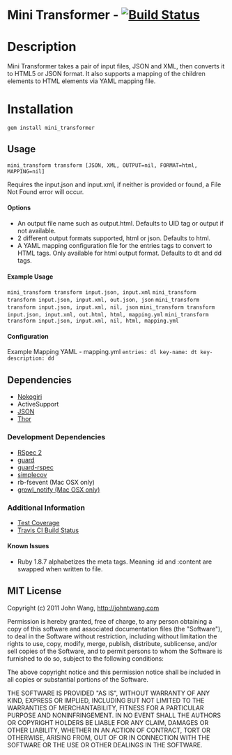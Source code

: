 # Mini Transformer - [![Build Status](https://secure.travis-ci.org/jwang/mini_transformer.png)](http://travis-ci.org/jwang/mini_transformer)

# Description
Mini Transformer takes a pair of input files, JSON and XML, then converts it to HTML5 or JSON format. It also supports a mapping of the children elements to HTML elements via YAML mapping file.

# Installation
`gem install mini_transformer`

## Usage
`mini_transform transform [JSON, XML, OUTPUT=nil, FORMAT=html, MAPPING=nil]`

Requires the input.json and input.xml, if neither is provided or found, a File Not Found error will occur.

#### Options
* An output file name such as output.html. Defaults to UID tag or output if not available.
* 2 different output formats supported, html or json. Defaults to html.
* A YAML mapping configuration file for the entries tags to convert to HTML tags. Only available for html output format. Defaults to dt and dd tags.

#### Example Usage
`mini_transform transform input.json, input.xml`
`mini_transform transform input.json, input.xml, out.json, json`
`mini_transform transform input.json, input.xml, nil, json`
`mini_transform transform input.json, input.xml, out.html, html, mapping.yml`
`mini_transform transform input.json, input.xml, nil, html, mapping.yml`

#### Configuration
Example Mapping YAML - mapping.yml
`entries: dl
key-name: dt
key-description: dd`

## Dependencies
* [Nokogiri](nokogiri.org)
* ActiveSupport
* [JSON](http://flori.github.com/json)
* [Thor](https://github.com/wycats/thor)

### Development Dependencies
* [RSpec 2](https://www.relishapp.com/rspec)
* [guard](https://github.com/guard/guard)
* [guard-rspec](https://github.com/guard/guard-rspec)
* [simplecov](https://github.com/colszowka/simplecov)
* rb-fsevent (Mac OSX only)
* [growl_notify (Mac OSX only)](https://github.com/scottdavis/growl_notify)

### Additional Information
* [Test Coverage](http://johntwang.com/mini_transformer/coverage)
* [Travis CI Build Status](http://travis-ci.org/jwang/mini_transformer)


#### Known Issues
* Ruby 1.8.7 alphabetizes the meta tags. Meaning :id and :content are swapped when written to file.


## MIT License
Copyright (c) 2011 John Wang, http://johntwang.com

Permission is hereby granted, free of charge, to any person obtaining
a copy of this software and associated documentation files (the
"Software"), to deal in the Software without restriction, including
without limitation the rights to use, copy, modify, merge, publish,
distribute, sublicense, and/or sell copies of the Software, and to
permit persons to whom the Software is furnished to do so, subject to
the following conditions:

The above copyright notice and this permission notice shall be
included in all copies or substantial portions of the Software.

THE SOFTWARE IS PROVIDED "AS IS", WITHOUT WARRANTY OF ANY KIND,
EXPRESS OR IMPLIED, INCLUDING BUT NOT LIMITED TO THE WARRANTIES OF
MERCHANTABILITY, FITNESS FOR A PARTICULAR PURPOSE AND
NONINFRINGEMENT. IN NO EVENT SHALL THE AUTHORS OR COPYRIGHT HOLDERS BE
LIABLE FOR ANY CLAIM, DAMAGES OR OTHER LIABILITY, WHETHER IN AN ACTION
OF CONTRACT, TORT OR OTHERWISE, ARISING FROM, OUT OF OR IN CONNECTION
WITH THE SOFTWARE OR THE USE OR OTHER DEALINGS IN THE SOFTWARE.